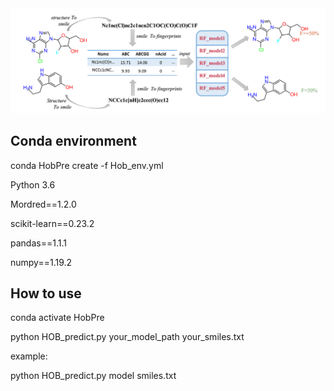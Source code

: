<img src="image.png" width="633" >


## Conda environment

conda HobPre create -f Hob_env.yml

Python 3.6

Mordred==1.2.0

scikit-learn==0.23.2

pandas==1.1.1

numpy==1.19.2

## How to use 

conda activate HobPre

python HOB_predict.py your_model_path your_smiles.txt

example:

python HOB_predict.py model smiles.txt
